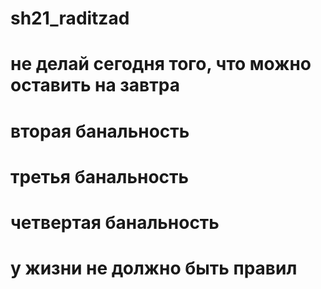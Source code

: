 # sh21_raditzad
# не делай сегодня того, что можно оставить на завтра
# вторая банальность
# третья банальность
# четвертая банальность
# у жизни не должно быть правил